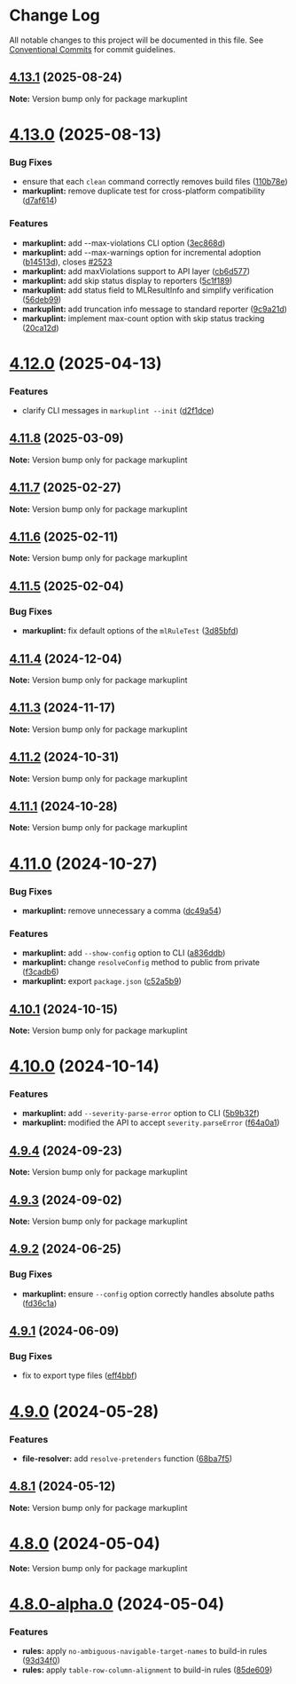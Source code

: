 # Change Log

All notable changes to this project will be documented in this file.
See [Conventional Commits](https://conventionalcommits.org) for commit guidelines.

## [4.13.1](https://github.com/markuplint/markuplint/compare/markuplint@4.13.0...markuplint@4.13.1) (2025-08-24)

**Note:** Version bump only for package markuplint





# [4.13.0](https://github.com/markuplint/markuplint/compare/markuplint@4.12.0...markuplint@4.13.0) (2025-08-13)

### Bug Fixes

- ensure that each `clean` command correctly removes build files ([110b78e](https://github.com/markuplint/markuplint/commit/110b78e85379d29a84ca68325127344a87a570b6))
- **markuplint:** remove duplicate test for cross-platform compatibility ([d7af614](https://github.com/markuplint/markuplint/commit/d7af6142892a1b4ba4ae196e53df4480817044ff))

### Features

- **markuplint:** add --max-violations CLI option ([3ec868d](https://github.com/markuplint/markuplint/commit/3ec868d5e666993a6220a352081100947c31f999))
- **markuplint:** add --max-warnings option for incremental adoption ([b14513d](https://github.com/markuplint/markuplint/commit/b14513d952b3c47330aba2ce8c4b31714bbc1625)), closes [#2523](https://github.com/markuplint/markuplint/issues/2523)
- **markuplint:** add maxViolations support to API layer ([cb6d577](https://github.com/markuplint/markuplint/commit/cb6d577483a38e32a378d89a13e950c0eb311b09))
- **markuplint:** add skip status display to reporters ([5c1f189](https://github.com/markuplint/markuplint/commit/5c1f1897c76b42fc97fce4ce2edd75dd31470abd))
- **markuplint:** add status field to MLResultInfo and simplify verification ([56deb99](https://github.com/markuplint/markuplint/commit/56deb999a330bb7d91333dc464a034cbc6010479))
- **markuplint:** add truncation info message to standard reporter ([9c9a21d](https://github.com/markuplint/markuplint/commit/9c9a21dcc01b391a68d23cc315254b69039d9afc))
- **markuplint:** implement max-count option with skip status tracking ([20ca12d](https://github.com/markuplint/markuplint/commit/20ca12d391bcf8f09eae4c8786ba688ef7192506))

# [4.12.0](https://github.com/markuplint/markuplint/compare/markuplint@4.11.8...markuplint@4.12.0) (2025-04-13)

### Features

- clarify CLI messages in `markuplint --init` ([d2f1dce](https://github.com/markuplint/markuplint/commit/d2f1dce1575d33e736ba550f0bc3a999665e95dc))

## [4.11.8](https://github.com/markuplint/markuplint/compare/markuplint@4.11.7...markuplint@4.11.8) (2025-03-09)

**Note:** Version bump only for package markuplint

## [4.11.7](https://github.com/markuplint/markuplint/compare/markuplint@4.11.6...markuplint@4.11.7) (2025-02-27)

**Note:** Version bump only for package markuplint

## [4.11.6](https://github.com/markuplint/markuplint/compare/markuplint@4.11.5...markuplint@4.11.6) (2025-02-11)

**Note:** Version bump only for package markuplint

## [4.11.5](https://github.com/markuplint/markuplint/compare/markuplint@4.11.4...markuplint@4.11.5) (2025-02-04)

### Bug Fixes

- **markuplint:** fix default options of the `mlRuleTest` ([3d85bfd](https://github.com/markuplint/markuplint/commit/3d85bfdb5cc1a121797613d76f02757b1816072d))

## [4.11.4](https://github.com/markuplint/markuplint/compare/markuplint@4.11.3...markuplint@4.11.4) (2024-12-04)

**Note:** Version bump only for package markuplint

## [4.11.3](https://github.com/markuplint/markuplint/compare/markuplint@4.11.2...markuplint@4.11.3) (2024-11-17)

**Note:** Version bump only for package markuplint

## [4.11.2](https://github.com/markuplint/markuplint/compare/markuplint@4.11.1...markuplint@4.11.2) (2024-10-31)

**Note:** Version bump only for package markuplint

## [4.11.1](https://github.com/markuplint/markuplint/compare/markuplint@4.11.0...markuplint@4.11.1) (2024-10-28)

**Note:** Version bump only for package markuplint

# [4.11.0](https://github.com/markuplint/markuplint/compare/markuplint@4.10.1...markuplint@4.11.0) (2024-10-27)

### Bug Fixes

- **markuplint:** remove unnecessary a comma ([dc49a54](https://github.com/markuplint/markuplint/commit/dc49a54359a25ca200edd3928f03ed3ca1f1fe41))

### Features

- **markuplint:** add `--show-config` option to CLI ([a836ddb](https://github.com/markuplint/markuplint/commit/a836ddb50159ec45ac4fc0ced9ca1c66a10c90c1))
- **markuplint:** change `resolveConfig` method to public from private ([f3cadb6](https://github.com/markuplint/markuplint/commit/f3cadb630eca4a4a9b754a3cb904ca0e05665110))
- **markuplint:** export `package.json` ([c52a5b9](https://github.com/markuplint/markuplint/commit/c52a5b9afd6c5a2a32e9c46af929c28d9673f501))

## [4.10.1](https://github.com/markuplint/markuplint/compare/markuplint@4.10.0...markuplint@4.10.1) (2024-10-15)

**Note:** Version bump only for package markuplint

# [4.10.0](https://github.com/markuplint/markuplint/compare/markuplint@4.9.4...markuplint@4.10.0) (2024-10-14)

### Features

- **markuplint:** add `--severity-parse-error` option to CLI ([5b9b32f](https://github.com/markuplint/markuplint/commit/5b9b32f99049259cccea41036c4caca92be06805))
- **markuplint:** modified the API to accept `severity.parseError` ([f64a0a1](https://github.com/markuplint/markuplint/commit/f64a0a1d6b03a3731c6d5e83ea27423f96cde49d))

## [4.9.4](https://github.com/markuplint/markuplint/compare/markuplint@4.9.3...markuplint@4.9.4) (2024-09-23)

**Note:** Version bump only for package markuplint

## [4.9.3](https://github.com/markuplint/markuplint/compare/markuplint@4.9.2...markuplint@4.9.3) (2024-09-02)

**Note:** Version bump only for package markuplint

## [4.9.2](https://github.com/markuplint/markuplint/compare/markuplint@4.9.1...markuplint@4.9.2) (2024-06-25)

### Bug Fixes

- **markuplint:** ensure `--config` option correctly handles absolute paths ([fd36c1a](https://github.com/markuplint/markuplint/commit/fd36c1a4475f71d8b1e83212a60639c7361cd702))

## [4.9.1](https://github.com/markuplint/markuplint/compare/markuplint@4.9.0...markuplint@4.9.1) (2024-06-09)

### Bug Fixes

- fix to export type files ([eff4bbf](https://github.com/markuplint/markuplint/commit/eff4bbfd127574809dc5e15d7cafe87699758ee0))

# [4.9.0](https://github.com/markuplint/markuplint/compare/markuplint@4.8.1...markuplint@4.9.0) (2024-05-28)

### Features

- **file-resolver:** add `resolve-pretenders` function ([68ba7f5](https://github.com/markuplint/markuplint/commit/68ba7f5acaba13484172bca3ea5f60e0bf3044ef))

## [4.8.1](https://github.com/markuplint/markuplint/compare/markuplint@4.8.0...markuplint@4.8.1) (2024-05-12)

**Note:** Version bump only for package markuplint

# [4.8.0](https://github.com/markuplint/markuplint/compare/markuplint@4.8.0-alpha.0...markuplint@4.8.0) (2024-05-04)

**Note:** Version bump only for package markuplint

# [4.8.0-alpha.0](https://github.com/markuplint/markuplint/compare/markuplint@4.7.0...markuplint@4.8.0-alpha.0) (2024-05-04)

### Features

- **rules:** apply `no-ambiguous-navigable-target-names` to build-in rules ([93d34f0](https://github.com/markuplint/markuplint/commit/93d34f0ead2624107a5b6f315af0c8bbd4f1e1ec))
- **rules:** apply `table-row-column-alignment` to build-in rules ([85de609](https://github.com/markuplint/markuplint/commit/85de6098813cd7c3167099f9e7e6250ca8324539))
